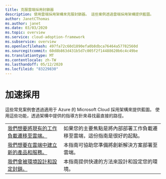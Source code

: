 ```yaml
---
title: 克服雲端採用封鎖器
description: 使用雲端採用架構來克服封鎖器。 這些案例透過雲端採用架構提供藍圖。
author: JanetCThomas
ms.author: janet
ms.date: 03/03/2020
ms.topic: overview
ms.service: cloud-adoption-framework
ms.subservice: overview
ms.openlocfilehash: 497fa72c60d1890efa0b8dbca76464a57782560d
ms.sourcegitcommit: 60d8b863d431b5d7c005f2f14488620b6c4c49be
ms.translationtype: MT
ms.contentlocale: zh-TW
ms.lasthandoff: 05/12/2020
ms.locfileid: "83229830"
---
```

# <a name="accelerate-adoption"></a>加速採用

這些常見案例會透過適用于 Azure 的 Microsoft Cloud 採用架構來提供藍圖。 使用這些功能，透過架構中提供的指導方針來尋找最直接的路徑。

|                                                                                     |                                                                                                                                |
|-------------------------------------------------------------------------------------|--------------------------------------------------------------------------------------------------------------------------------|
| [我們想要將現有的工作負載遷移至雲端。](./migrate.md)                   | 如果您的主要焦點是將內部部署工作負載遷移至雲端，這份指南是很好的起點。 |
| [我們想要在雲端中建立新的產品和服務。](./innovate.md)             | 本指南可協助您準備將創新解決方案部署至雲端。                                       |
| [我們會被環境設計和設定封鎖。](./design-and-configuration.md) | 本指南提供快速的方法來設計和設定您的環境。                                           |
